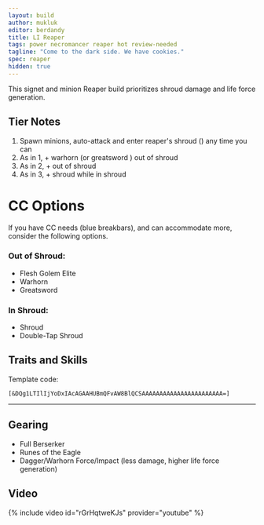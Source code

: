 ```yaml
---
layout: build
author: mukluk
editor: berdandy
title: LI Reaper
tags: power necromancer reaper hot review-needed
tagline: "Come to the dark side. We have cookies."
spec: reaper
hidden: true
---
```


This signet and minion Reaper build prioritizes shroud damage and life force generation.

## Tier Notes

1. Spawn minions, auto-attack and enter reaper's shroud (<span data-aw2-key="F1" data-aw2-skill="30792"></span>) any time you can
2. As in 1, + warhorn <span data-aw2-key="5" data-aw2-skill="10557"></span> (or greatsword <span data-aw2-key="3" data-aw2-skill="30860"></span>) out of shroud
3. As in 2, + <span data-aw2-key="7" data-aw2-skill="10590"></span> out of shroud
4. As in 3, + shroud <span data-aw2-key="4" data-aw2-skill="30504"></span> while in shroud

# CC Options

If you have CC needs (blue breakbars), and can accommodate more, consider the following options.

### Out of Shroud:
- Flesh Golem Elite <span data-aw2-key="0" data-aw2-skill="10647"></span>
- Warhorn <span data-aw2-key="4" data-aw2-skill="10556"></span>
- Greatsword <span data-aw2-key="5" data-aw2-skill="29740"></span>

### In Shroud:
- Shroud <span data-aw2-key="5" data-aw2-skill="30557"></span>
- Double-Tap Shroud <span data-aw2-key="3" data-aw2-skill="29958"></span>

## Traits and Skills

Template code:

`[&DQg1LTIlIjYoDxIAcAGAAHUBmQFvAW8BlQCSAAAAAAAAAAAAAAAAAAAAAAA=]`

---

<div
  data-armory-embed='skills'
  data-armory-ids='21762,10589,10622,10611,10646'
>
</div>
<div
  data-armory-embed='specializations'
  data-armory-ids='53,50,34'
  data-armory-53-traits='914,909,853'
  data-armory-50-traits='875,894,893'
  data-armory-34-traits='2020,1969,2021'
>
</div>


## Gearing

- Full Berserker
- Runes of the Eagle
- Dagger/Warhorn Force/Impact (less damage, higher life force generation)

## Video
{% include video id="rGrHqtweKJs" provider="youtube" %}
